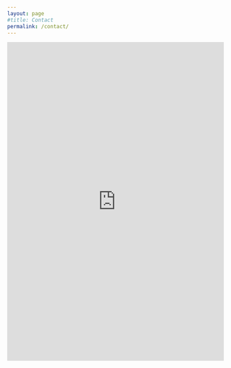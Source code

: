 ```yaml
---
layout: page
#title: Contact
permalink: /contact/
---
```


<iframe src="https://docs.google.com/forms/d/17C5QbRDq33teLyaBiYOs_l_vo4-w2RMJQh2yhmpHtmo/viewform?embedded=true" width="100%" height="740" frameborder="0" marginheight="0" marginwidth="0">Loading...</iframe>